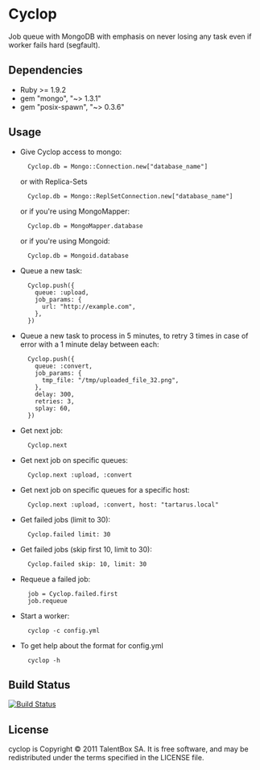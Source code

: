 Cyclop
======

Job queue with MongoDB with emphasis on never losing any task even if worker fails hard (segfault).

Dependencies
------------

* Ruby >= 1.9.2
* gem "mongo", "~> 1.3.1"
* gem "posix-spawn", "~> 0.3.6"

Usage
-----

* Give Cyclop access to mongo:

        Cyclop.db = Mongo::Connection.new["database_name"]

    or with Replica-Sets

        Cyclop.db = Mongo::ReplSetConnection.new["database_name"]

    or if you're using MongoMapper:

        Cyclop.db = MongoMapper.database

    or if you're using Mongoid:

        Cyclop.db = Mongoid.database

* Queue a new task:

        Cyclop.push({
          queue: :upload,
          job_params: {
            url: "http://example.com",
          },
        })

* Queue a new task to process in 5 minutes, to retry 3 times in case of error with a 1 minute delay between each:

        Cyclop.push({
          queue: :convert,
          job_params: {
            tmp_file: "/tmp/uploaded_file_32.png",
          },
          delay: 300,
          retries: 3,
          splay: 60,
        })

* Get next job:

        Cyclop.next

* Get next job on specific queues:

        Cyclop.next :upload, :convert

* Get next job on specific queues for a specific host:

        Cyclop.next :upload, :convert, host: "tartarus.local"

* Get failed jobs (limit to 30):

        Cyclop.failed limit: 30

* Get failed jobs (skip first 10, limit to 30):

        Cyclop.failed skip: 10, limit: 30

* Requeue a failed job:

        job = Cyclop.failed.first
        job.requeue

* Start a worker:

        cyclop -c config.yml
        
* To get help about the format for config.yml

        cyclop -h

Build Status
---------

[![Build Status](http://travis-ci.org/TalentBox/cyclop.png)](http://travis-ci.org/TalentBox/cyclop)

License
-------

cyclop is Copyright © 2011 TalentBox SA. It is free software, and may be redistributed under the terms specified in the LICENSE file.
